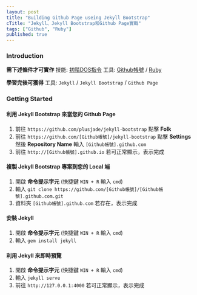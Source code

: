 ```yaml
---
layout: post
title: "Building Github Page useing Jekyll Bootstrap"
cTitle: "Jekyll、Jekyll Bootstrap和Github Page實戰"
tags: ["Github", "Ruby"]
published: true
---
```

### Introduction
**需下述條件才可實作**
技能: [初階DOS指令](/2014/02/27/basicDOS.html)
工具: [Github帳號](#) / [Ruby](#)

**學習完後可獲得**
工具: `Jekyll` / `Jekyll Bootstrap` / `Github Page`

### Getting Started
#### 利用 Jekyll Bootstrap 來當您的 Github Page
1. 前往 `https://github.com/plusjade/jekyll-bootstrap` 點擊 **Folk**
2. 前往 `https://github.com/[Github帳號]/jekyll-bootstrap` 點擊 **Settings** 然後 **Repository Name** 輸入 `[Github帳號].github.com`
3. 前往 `http://[Github帳號].github.io` 若可正常顯示，表示完成


#### 複製 Jekyll Bootstrap 專案到您的 Local 端
1. 開啟 **命令提示字元** (快捷鍵 `WIN + R` 輸入 `cmd`)
2. 輸入 `git clone https://github.com/[Github帳號]/[Github帳號].github.com.git`
3. 資料夾 `[Github帳號].github.com` 若存在，表示完成


#### 安裝 Jekyll
1. 開啟 **命令提示字元** (快捷鍵 `WIN + R` 輸入 `cmd`)
2. 輸入 `gem install jekyll`


#### 利用 Jekyll 來即時預覽
1. 開啟 **命令提示字元** (快捷鍵 `WIN + R` 輸入 `cmd`)
2. 輸入 `jekyll serve`
3. 前往 `http://127.0.0.1:4000` 若可正常顯示，表示完成
